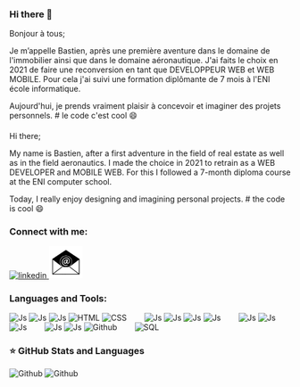### Hi there 👋

Bonjour à tous; 

Je m’appelle Bastien, après une première aventure dans le domaine de l'immobilier ainsi que dans le domaine
aéronautique. J'ai faits le choix en 2021 de faire une reconversion en tant que DEVELOPPEUR WEB et WEB MOBILE.
Pour cela j'ai suivi une formation diplômante de 7 mois à l'ENI école informatique.

Aujourd'hui, je prends vraiment plaisir à concevoir et imaginer des projets personnels. # le code c'est cool 😄

####

Hi there;

My name is Bastien, after a first adventure in the field of real estate as well as in the field
aeronautics. I made the choice in 2021 to retrain as a WEB DEVELOPER and MOBILE WEB.
For this I followed a 7-month diploma course at the ENI computer school.

Today, I really enjoy designing and imagining personal projects. # the code is cool 😄

<!--
**Bloublu/Bloublu** is a ✨ _special_ ✨ repository because its `README.md` (this file) appears on your GitHub profile.

Here are some ideas to get you started:

- 🔭 I’m currently working on ...
- 🌱 I’m currently learning ...
- 👯 I’m looking to collaborate on ...
- 🤔 I’m looking for help with ...
- 💬 Ask me about ...
- 📫 How to reach me: ...
- 😄 Pronouns: ...
- ⚡ Fun fact: ...
-->

### Connect with me:
   <a href= "https://www.linkedin.com/in/bastien-bénariac" target="_blank"> 
      <img width="60"
         alt="linkedin"
         src="https://cdn.jsdelivr.net/gh/devicons/devicon/icons/linkedin/linkedin-original.svg"/>
   </a>
   <a href="mailto:bastien.benariac@gmail.com">
      <img width="60" 
         alt="email"
         src="./images/email.png"/>
   </a>

   

### Languages and Tools:
<div>
   <img alt="Js" width="40px" src="https://www.svgrepo.com/show/303388/java-4-logo.svg"/>
   <img alt="Js" width="40px" src="https://cdn-icons-png.flaticon.com/512/5968/5968381.png"/>
   <img alt="Js" width="40px" src="https://cdn.jsdelivr.net/gh/devicons/devicon/icons/javascript/javascript-original.svg"/>
   <img alt="HTML" width="40px" src="https://cdn.jsdelivr.net/gh/devicons/devicon/icons/html5/html5-original-wordmark.svg"/>
   <img alt="CSS" width="40px" src="https://cdn.jsdelivr.net/gh/devicons/devicon/icons/css3/css3-original-wordmark.svg"/>
&nbsp;&nbsp;&nbsp;&nbsp;&nbsp;&nbsp
   <img alt="Js" width="40px" src="https://lh6.googleusercontent.com/proxy/Z66_VIDotUMKGcJzLXko7YCX_4x2Rh-ui2mRqOe1suR97F944Tpvt1ijAqH-eIr2pRWCNaML7_ObtvgC8brkQIxxHuWMDyQV8P76a2r8ZLdlozNmpXqyjGlFJcmYaySmm4rY2g7Uto_S3Q"/>
   <img alt="Js" width="40px" src="https://static-00.iconduck.com/assets.00/angular-icon-2048x2048-24b236vf.png"/>
   <img alt="Js" width="40px" src="https://static-00.iconduck.com/assets.00/vue-js-icon-2048x1766-btrgkrhi.png"/>
   <img alt="Js" width="40px" src="https://uxwing.com/wp-content/themes/uxwing/download/brands-and-social-media/ionic-icon.png"/>
&nbsp;&nbsp;&nbsp;&nbsp;&nbsp;&nbsp
   <img alt="Js" width="40px" src="https://upload.wikimedia.org/wikipedia/commons/thumb/9/9a/Visual_Studio_Code_1.35_icon.svg/768px-Visual_Studio_Code_1.35_icon.svg.png"/>
   <img alt="Js" width="40px" src="https://upload.wikimedia.org/wikipedia/commons/thumb/9/9c/IntelliJ_IDEA_Icon.svg/800px-IntelliJ_IDEA_Icon.svg.png"/>
   <img alt="Js" width="40px" src="https://upload.wikimedia.org/wikipedia/commons/thumb/c/c1/Android_Studio_icon_%282023%29.svg/2048px-Android_Studio_icon_%282023%29.svg.png"/>
&nbsp;&nbsp;&nbsp;&nbsp;&nbsp;&nbsp
   <img alt="Js" width="40px" src="https://upload.wikimedia.org/wikipedia/commons/thumb/3/3f/Git_icon.svg/2048px-Git_icon.svg.png"/>
   <img alt="Js" width="40px" src="https://img.icons8.com/?size=512&id=34886&format=png"/>
   <img alt="Github" width="40px" src="https://icon2.cleanpng.com/20240213/kl/transparent-github-icon-black-and-white-cat-logo-with-cats-1710879425955.webp"/>
&nbsp;&nbsp;&nbsp;&nbsp;&nbsp;&nbsp
   <img alt="SQL" width="40px" src="https://cdn-icons-png.flaticon.com/512/5968/5968342.png"/>
</div>



### ⭐ GitHub Stats and Languages
<div>
<img alt="Github" width="52%" src="https://github-readme-stats.vercel.app/api?username=Bloublu&show_icons=true&theme=dark"/>

<img alt="Github" width="43%" src="https://github-readme-stats.vercel.app/api/top-langs/?username=Bloublu&layout=compact"/>
</div>

<!-- mise en commentaire des liens pour stats github et stats languagues car mise en place via balise img au dessus
lien pour stats github: 

![Bloublu GitHub Stats](https://github-readme-stats.vercel.app/api?username=Bloublu&show_icons=true&theme=dark)

liens pour stats languages: 

[![Top Langs](https://github-readme-stats.vercel.app/api/top-langs/?username=Bloublu&layout=compact)](https://github-readme-stats.vercel.app/api/top-langs/?username=Bloublu)
-->

